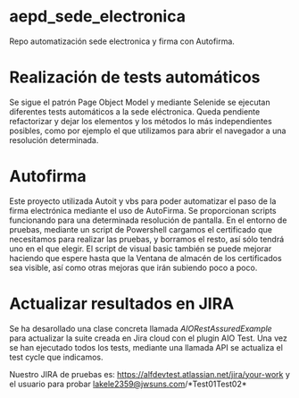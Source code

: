 # aepd_sede_electronica
Repo automatización sede electronica y firma con Autofirma.

# Realización de tests automáticos
Se sigue el patrón Page Object Model y mediante Selenide se ejecutan diferentes tests automáticos a la sede eléctronica. Queda pendiente refactorizar y dejar los elementos y los métodos lo más independientes posibles, como por ejemplo el que utilizamos para abrir el navegador a una resolución determinada.

# Autofirma
Este proyecto utilizada Autoit y vbs para poder automatizar el paso de la firma electrónica mediante el uso de AutoFirma. Se proporcionan scripts funcionando para una determinada resolución de pantalla. En el entorno de pruebas, mediante un script de Powershell cargamos el certificado que necesitamos para realizar las pruebas, y borramos el resto, así sólo tendrá uno en el que elegir.
El script de visual basic también se puede mejorar haciendo que espere hasta que la Ventana de almacén de los certificados sea visible, así como otras mejoras que irán subiendo poco a poco.

# Actualizar resultados en JIRA
Se ha desarollado una clase concreta llamada *AIORestAssuredExample* para actualizar la suite creada en Jira cloud con el plugin AIO Test. Una vez se han ejecutado todos los tests, mediante una llamada API se actualiza el test cycle que indicamos. 

Nuestro JIRA de pruebas es:
https://alfdevtest.atlassian.net/jira/your-work
y el usuario para probar lakele2359@jwsuns.com/\*Test01Test02\*


